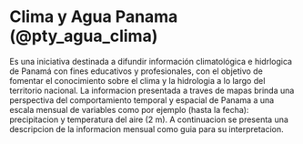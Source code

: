 # Clima y Agua Panama (@pty_agua_clima)
Es una iniciativa destinada a difundir información climatológica e hidrlogica de Panamá con fines educativos y profesionales, con el objetivo de fomentar el conocimiento sobre el clima y la hidrologia a lo largo del territorio nacional. La informacion presentada a traves de mapas brinda una perspectiva del comportamiento temporal y espacial de Panama a una escala mensual de variables como por ejemplo (hasta la fecha): precipitacion y temperatura del aire (2 m). A continuacion se presenta una descripcion de la informacion  mensual como guia para su interpretacion. 
